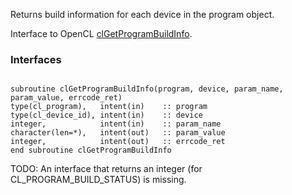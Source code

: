 Returns build information for each device in the program object.

Interface to OpenCL [clGetProgramBuildInfo](http://www.khronos.org/registry/cl/sdk/1.1/docs/man/xhtml/clGetProgramBuildInfo.html).

### Interfaces ###

```Fortran

subroutine clGetProgramBuildInfo(program, device, param_name, param_value, errcode_ret)
type(cl_program),   intent(in)    :: program
type(cl_device_id), intent(in)    :: device
integer,            intent(in)    :: param_name
character(len=*),   intent(out)   :: param_value
integer,            intent(out)   :: errcode_ret
end subroutine clGetProgramBuildInfo
```

TODO: An interface that returns an integer (for CL\_PROGRAM\_BUILD\_STATUS) is missing.